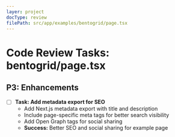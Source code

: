 ```yaml
---
layer: project
docType: review
filePath: src/app/examples/bentogrid/page.tsx
---
```


# Code Review Tasks: bentogrid/page.tsx

## P3: Enhancements
- [ ] **Task: Add metadata export for SEO**
  - Add Next.js metadata export with title and description
  - Include page-specific meta tags for better search visibility
  - Add Open Graph tags for social sharing
  - **Success:** Better SEO and social sharing for example page 